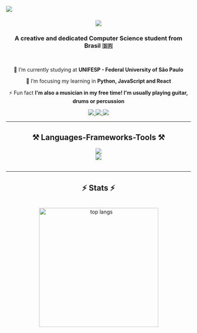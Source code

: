 <img align="left" src="https://komarev.com/ghpvc/?username=TalesMiguel&color=blue&style=flat-square" />

<h1 align="center">
    <img src="https://readme-typing-svg.herokuapp.com/?font=Righteous&size=35&center=true&vCenter=true&width=500&height=70&duration=4000&lines=Hi+There!+👋;+I'm+Tales+Miguel!;" />
</h1>

<h3 align="center">A creative and dedicated Computer Science student from Brasil 🇧🇷</h3>

<br/>

<div align="center">
 
 🔭 I’m currently studying at **UNIFESP - Federal University of São Paulo**
 
 🌱 I’m focusing my learning in **Python, JavaScript and React**
 
 ⚡ Fun fact **I'm also a musician in my free time! I'm usually playing guitar, drums or percussion**

 </div>
 
<div align="center"> 
  <a href="mailto:talesmz@hotmail.com">
    <img src="https://img.shields.io/badge/Email-333333?style=for-the-badge&logo=gmail&logoColor=red" />
  </a>
  <a href="https://linkedin.com/in/pedro-sales-muniz" target="_blank">
    <img src="https://img.shields.io/badge/LinkedIn-0077B5?style=for-the-badge&logo=linkedin&logoColor=white" target="_blank" />
  </a>
  <a href="https://linktr.ee/talesmiguel" target="_blank">
     <img src="https://img.shields.io/badge/-Linktree-43E55E?style=for-the-badge&logo=linktree&logoColor=white" target="_blank" />
  </a>
</div>

 <hr/>
 
<h2 align="center">⚒️ Languages-Frameworks-Tools ⚒️</h2>
<div align="center">
    <img src="https://skillicons.dev/icons?i=python,javascript,c,react,nodejs,java,git&theme=dark" /><br>
    <img src="https://skillicons.dev/icons?i=mysql,redis,html,css,github,figma,aws,terraform&theme=dark" />
</div>

<br/>
<hr/>

<h2 align="center">⚡ Stats ⚡</h2>
<br>
<div align=center>
  <img width=325 align="center" src="https://github-readme-stats.vercel.app/api/top-langs/?username=TalesMiguel&hide=HTML&langs_count=8&layout=compact&theme=react&border_radius=10&size_weight=0.5&count_weight=0.5&exclude_repo=github-readme-stats" alt="top langs" />
</div>

<br/><br/>
